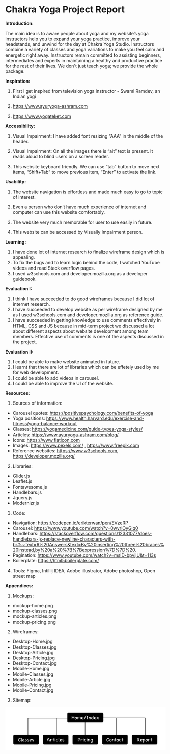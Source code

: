 
# Chakra Yoga Project Report

**Introduction:**

The main idea is to aware people about yoga and my website’s yoga instructors help you to expand your yoga practice, improve your headstands, and unwind for the day at Chakra Yoga Studio. Instructors combine a variety of classes and yoga variations to make you feel calm and energetic right away. Instructors remain committed to assisting beginners, intermediates and experts in maintaining a healthy and productive practice for the rest of their lives. We don't just teach yoga; we provide the whole package.

**Inspiration:**

1. First I get inspired from television yoga instructor - Swami Ramdev, an Indian yogi

2. https://www.ayuryoga-ashram.com

3. https://www.yogateket.com

**Accessibility:**

1. Visual Impairment: I have added font resizing “AAA” in the middle of the header.

2. Visual Impairment: On all the images there is “alt” text is present. It reads aloud to blind users on a screen reader.

3. This website keyboard friendly. We can use “tab” button to move next items, “Shift+Tab” to move previous item, “Enter” to activate the link.

**Usability:**

1. The website navigation is effortless and made much easy to go to topic of interest.

2. Even a person who don’t have much experience of internet and computer can use this website comfortably.

3. The website very much memorable for user to use easily in future.

4. This website can be accessed by Visually Impairment person.

**Learning:**

1. I have done lot of internet research to finalize wireframe design which is appealing.
2. To fix the bugs and to learn logic behind the code, I watched YouTube videos and read Stack overflow pages.
3. I used w3schools.com and developer.mozilla.org as a developer guidebook.

**Evaluation I:**

1. I think I have succeeded to do good wireframes because I did lot of internet research.
2. I have succeeded to develop website as per wireframe designed by me as I used w3schools.com and developer.mozilla.org as reference guide.
3. I have succeeded in getting knowledge to use comments effectively in HTML, CSS and JS because in mid-term project we discussed a lot about different aspects about website development among team members. Effective use of comments is one of the aspects discussed in the project.

**Evaluation II:**

1. I could be able to make website animated in future.
2. I learnt that there are lot of libraries which can be effetely used by me for web development.
3. I could be able to add videos in carousel.
4. I could be able to improve the UI of the website.

**Resources:**

1. Sources of information:

- Carousel quotes: https://positivepsychology.com/benefits-of-yoga
- Yoga positions: https://www.health.harvard.edu/exercise-and-fitness/yoga-balance-workout
- Classes: https://yogamedicine.com/guide-types-yoga-styles/
- Articles: https://www.ayuryoga-ashram.com/blog/
- Icons: https://www.flaticon.com
- Images: https://www.pexels.com/ , https://www.freepik.com
- Reference websites: https://www.w3schools.com, https://developer.mozilla.org/

2. Libraries:

- Glider.js
- Leaflet.js
- Fontawesome.js
- Handlebars.js
- Jquery.js
- Modernizr.js

3. Code:

- Navigation: https://codepen.io/erikterwan/pen/EVzeRP
- Carousel: https://www.youtube.com/watch?v=0wvrlOyGlq0
- Handlebars: https://stackoverflow.com/questions/12331077/does-handlebars-js-replace-newline-characters-with-br#:~:text=6%20Answers&text=By%20inserting%20three%20braces%20instead,by%20a%20%7B%7Bexpression%7D%7D%20.
- Pagination: https://www.youtube.com/watch?v=mslD-bpvjiU&t=113s
- Boilerplate: https://html5boilerplate.com/
4. Tools: Figma, Intillij IDEA, Adobe illustrator, Adobe photoshop, Open street map

**Appendices:**

 1. Mockups:
 - mockup-home.png
 - mockup-classes.png
 - mockup-articles.png
 - mockup-pricing.png
 
2. Wireframes:
- Desktop-Home.jpg
- Desktop-Classes.jpg
- Desktop-Article.jpg
- Desktop-Pricing.jpg
- Desktop-Contact.jpg
- Mobile-Home.jpg
- Mobile-Classes.jpg
- Mobile-Article.jpg
- Mobile-Pricing.jpg
- Mobile-Contact.jpg

3. Sitemap:

![sitemap](https://github.com/gshudhanshu/Chakra-Yoga/blob/master/img/report%20data/sitemap.jpg)

